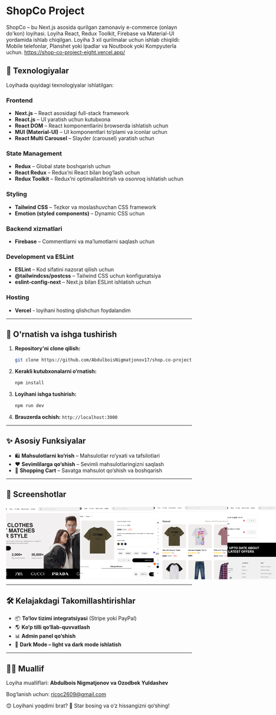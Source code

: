 # ShopCo Project

ShopCo – bu Next.js asosida qurilgan zamonaviy e-commerce (onlayn do'kon) loyihasi. Loyiha React, Redux Toolkit, Firebase va Material-UI yordamida ishlab chiqilgan. Loyiha 3 xil qurilmalar uchun ishlab chiqildi: Mobile telefonlar, Planshet yoki Ipadlar va Noutbook yoki Kompyuterla uchun. 
https://shop-co-project-eight.vercel.app/

## 🚀 Texnologiyalar

Loyihada quyidagi texnologiyalar ishlatilgan:

### **Frontend**
- **Next.js** – React asosidagi full-stack framework
- **React.js** – UI yaratish uchun kutubxona
- **React DOM** – React komponentlarini browserda ishlatish uchun
- **MUI (Material-UI)** – UI komponentlari to‘plami va iconlar uchun
- **React Multi Carousel** – Slayder (carousel) yaratish uchun

### **State Management**
- **Redux** – Global state boshqarish uchun
- **React Redux** – Redux’ni React bilan bog‘lash uchun
- **Redux Toolkit** – Redux’ni optimallashtirish va osonroq ishlatish uchun

### **Styling**
- **Tailwind CSS** – Tezkor va moslashuvchan CSS framework
- **Emotion (styled components)** – Dynamic CSS uchun

### **Backend xizmatlari**
- **Firebase** – Commentlarni va ma’lumotlarni saqlash uchun

### **Development va ESLint**
- **ESLint** – Kod sifatini nazorat qilish uchun
- **@tailwindcss/postcss** – Tailwind CSS uchun konfiguratsiya
- **eslint-config-next** – Next.js bilan ESLint ishlatish uchun

### **Hosting**
- **Vercel** - loyihani hosting qlishchun foydalandim

---

## 🔧 O'rnatish va ishga tushirish

1. **Repository'ni clone qilish:**
   ```bash
   git clone https://github.com/AbdulboisNigmatjonov17/shop.co-project.git
   ```
2. **Kerakli kutubxonalarni o‘rnatish:**
   ```bash
   npm install
   ```
3. **Loyihani ishga tushirish:**
   ```bash
   npm run dev
   ```
4. **Brauzerda ochish:**
   `http://localhost:3000`

---

## ✨ Asosiy Funksiyalar

- 🛍️ **Mahsulotlarni ko‘rish** – Mahsulotlar ro‘yxati va tafsilotlari
- ❤️ **Sevimlilarga qo‘shish** – Sevimli mahsulotlaringizni saqlash
- 🛒 **Shopping Cart** – Savatga mahsulot qo‘shish va boshqarish

---

## 📸 Screenshotlar

<div style="width: 100%; display: flex; justify-content: space-between; align-items: center; ">
   <img src="/public/screens/home.png" style="width: 200px; height: 200px; object-fit: cover"/>
   <img src="/public/screens/product.png"  style="width: 200px; height: 200px; object-fit: cover"/>
   <img src="/public/screens/category.png"  style="width: 200px; height: 200px; object-fit: cover"/>
   <img src="/public/screens/cart.png"  style="width: 200px; height: 200px; object-fit: cover"/>
</div>

---

## 🛠 Kelajakdagi Takomillashtirishlar

- 📦 **To‘lov tizimi integratsiyasi** (Stripe yoki PayPal)
- 🌎 **Ko‘p tilli qo‘llab-quvvatlash**
- 📊 **Admin panel qo‘shish**
- 🌙 **Dark Mode – light va dark mode ishlatish**

---

## 👨‍💻 Muallif

Loyiha mualliflari: **Abdulbois Nigmatjonov va Ozodbek Yuldashev**

Bog‘lanish uchun: ricoc2609@gmail.com

😊 Loyihani yoqdimi brat? 🌟 Star bosing va o‘z hissangizni qo‘shing!

